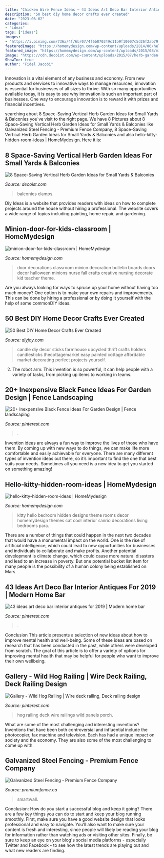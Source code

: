 ```yaml
---
title: "Chicken Wire Fence Ideas ~ 43 Ideas Art Deco Bar Interior Antiques For 2019"
description: "50 best diy home decor crafts ever created"
date: "2023-03-02"
categories:
- "ideas"
tags: ["ideas"]
images:
- "https://i.pinimg.com/736x/4f/6b/07/4f6b070349c11b9f10007c5d26f2ab79.jpg"
featuredImage: "https://homemydesign.com/wp-content/uploads/2014/06/hello-kitty-hidden-room-ideas.jpg"
featured_image: "https://homemydesign.com/wp-content/uploads/2015/08/minion-door-for-kids-classroom.jpg"
image: "https://cdn.decoist.com/wp-content/uploads/2015/07/herb-garden-9.jpg"
ShowToc: true
author: "Fidel Jacobi"
---
```



Innovation is a vital element of any business and economy. From new products and services to innovative ways to manage resources, innovation is essential for businesses of all sizes to thrive. With so many opportunities available today, it is easy to see why innovation is such an important part of businesses. One way to encourage innovation is to reward it with prizes and financial incentives.

	

		
searching about 8 Space-Saving Vertical Herb Garden Ideas for Small Yards &amp; Balconies you've visit to the right page. We have 8 Pictures about 8 Space-Saving Vertical Herb Garden Ideas for Small Yards &amp; Balconies like Galvanized Steel Fencing - Premium Fence Company, 8 Space-Saving Vertical Herb Garden Ideas for Small Yards &amp; Balconies and also hello-kitty-hidden-room-ideas | HomeMydesign. Here it is:
		
    
## 8 Space-Saving Vertical Herb Garden Ideas For Small Yards &amp; Balconies

<img loading=lazy src="https://cdn.decoist.com/wp-content/uploads/2015/07/herb-garden-9.jpg" onerror="this.onerror=null;this.src='https://tse1.mm.bing.net/th?id=OIP.x72PaGN0OFVLsbTuROZ35gHaLH&amp;pid=15.1';" alt="8 Space-Saving Vertical Herb Garden Ideas for Small Yards &amp; Balconies">

_Source: decoist.com_

>balconies clamps. 

	

Diy Ideas is a website that provides readers with ideas on how to complete projects around the house without hiring a professional. The website covers a wide range of topics including painting, home repair, and gardening. 

    
## Minion-door-for-kids-classroom | HomeMydesign

<img loading=lazy src="https://homemydesign.com/wp-content/uploads/2015/08/minion-door-for-kids-classroom.jpg" onerror="this.onerror=null;this.src='https://tse2.mm.bing.net/th?id=OIP.aHCddUBqtt42CdfJ5_ud9AHaJ4&amp;pid=15.1';" alt="minion-door-for-kids-classroom | HomeMydesign">

_Source: homemydesign.com_

>door decorations classroom minion decoration bulletin boards doors decor halloween minions nurse fall crafts creative nursing decorate kid teacher theme. 

	

Are you always looking for ways to spruce up your home without having too much money? One option is to make your own repairs and improvements. This can be done by hiring a professional or by doing it yourself with the help of some commonDIY ideas.

    
## 50 Best DIY Home Decor Crafts Ever Created

<img loading=lazy src="http://diyjoy.com/wp-content/uploads/2017/10/DIY-Upcycled-Candle-Sticks.jpg" onerror="this.onerror=null;this.src='https://tse1.mm.bing.net/th?id=OIP.ERt5_Uz_OU9WO751fche2wHaLL&amp;pid=15.1';" alt="50 Best DIY Home Decor Crafts Ever Created">

_Source: diyjoy.com_

>candle diy decor sticks farmhouse upcycled thrift crafts holders candlesticks thecottagemarket easy painted cottage affordable market decorating perfect projects yourself. 

	

2. The robot arm: This invention is so powerful, it can help people with a variety of tasks, from picking up items to working in teams.

    
## 20+ Inexpensive Black Fence Ideas For Garden Design | Fence Landscaping

<img loading=lazy src="https://i.pinimg.com/736x/19/40/db/1940db37688e0117b0b333573783124d.jpg" onerror="this.onerror=null;this.src='https://tse3.mm.bing.net/th?id=OIP.Xvk3wbGtcM3ULeAyDqhpAAHaFj&amp;pid=15.1';" alt="20+ Inexpensive Black Fence Ideas For Garden Design | Fence landscaping">

_Source: pinterest.com_

>. 

	

Invention ideas are always a fun way to improve the lives of those who have them. By coming up with new ways to do things, we can make life more comfortable and easily achievable for everyone. There are many different types of invention ideas out there, so it’s important to find the one that best suits your needs. Sometimes all you need is a new idea to get you started on something amazing!

    
## Hello-kitty-hidden-room-ideas | HomeMydesign

<img loading=lazy src="https://homemydesign.com/wp-content/uploads/2014/06/hello-kitty-hidden-room-ideas.jpg" onerror="this.onerror=null;this.src='https://tse3.mm.bing.net/th?id=OIP.7FUIDXv34wLvXQkpQTjkGAHaJ-&amp;pid=15.1';" alt="hello-kitty-hidden-room-ideas | HomeMydesign">

_Source: homemydesign.com_

>kitty hello bedroom hidden designs theme rooms decor homemydesign themes cat cool interior sanrio decorations living bedrooms para. 

	

There are a number of things that could happen in the next two decades that would have a monumental impact on the world. One is the rise of artificial intelligence, which could lead to new opportunities for businesses and individuals to collaborate and make profits. Another potential development is climate change, which could cause more natural disasters and lead to an increase in poverty. But one potential bucket list item for many people is the possibility of a human colony being established on Mars.

    
## 43 Ideas Art Deco Bar Interior Antiques For 2019 | Modern Home Bar

<img loading=lazy src="https://i.pinimg.com/736x/4f/6b/07/4f6b070349c11b9f10007c5d26f2ab79.jpg" onerror="this.onerror=null;this.src='https://tse2.mm.bing.net/th?id=OIP.Fj6FK1EFywueFVVd6_kkcgAAAA&amp;pid=15.1';" alt="43 ideas art deco bar interior antiques for 2019 | Modern home bar">

_Source: pinterest.com_

>. 

	

Conclusion
This article presents a selection of new ideas about how to improve mental health and well-being. Some of these ideas are based on research that has been conducted in the past, while others were developed from scratch. The goal of this article is to offer a variety of options for improving mental health that may be helpful for people who want to improve their own wellbeing.

    
## Gallery - Wild Hog Railing | Wire Deck Railing, Deck Railing Design

<img loading=lazy src="https://i.pinimg.com/736x/3c/8d/5c/3c8d5ca9c2f9227037a384ee91fafa07--railings-farmhouse.jpg" onerror="this.onerror=null;this.src='https://tse1.mm.bing.net/th?id=OIP.gc1lS5wbccsIfYV9ErbnnQHaFj&amp;pid=15.1';" alt="Gallery - Wild Hog Railing | Wire deck railing, Deck railing design">

_Source: pinterest.com_

>hog railing deck wire railings wild panels porch. 

	

What are some of the most challenging and interesting inventions?
Inventions that have been both controversial and influential include the photocopier, fax machine and television. Each has had a unique impact on society and the economy. They are also some of the most challenging to come up with.

    
## Galvanized Steel Fencing - Premium Fence Company

<img loading=lazy src="https://premiumfence.ca/wp-content/uploads/2020/02/combo-tile.jpg" onerror="this.onerror=null;this.src='https://tse4.mm.bing.net/th?id=OIP.6Wd65QgXGhMujuZyIIw5qwHaE8&amp;pid=15.1';" alt="Galvanized Steel Fencing - Premium Fence Company">

_Source: premiumfence.ca_

>smartwall. 

	

Conclusion: How do you start a successful blog and keep it going?
There are a few key things you can do to start and keep your blog running smoothly. First, make sure you have a good website design that looks professional and easy to navigate. You'll also want to make sure your content is fresh and interesting, since people will likely be reading your blog for information rather than watching ads or visiting other sites. Finally, be sure to keep an eye on your blog's social media platforms - especially Twitter and Facebook - to see how the latest trends are playing out and what new readers are finding.

